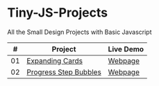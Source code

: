 # Tiny-JS-Projects
All the Small Design Projects with Basic Javascript

|  #  | Project                                                                               | Live Demo                                                             |
| :-: | ------------------------------------------------------------------------------------- | --------------------------------------------------------------------- |
| 01  | [Expanding Cards](https://github.com/Raven-Isaac-Finch/Expanding-Cards)               | [Webpage](https://raven-isaac-finch.github.io/Expanding-Cards/)       |
| 02  | [Progress Step Bubbles](https://github.com/Raven-Isaac-Finch/Progress-Step-Bubbles)   | [Webpage](https://raven-isaac-finch.github.io/Progress-Step-Bubbles/) |
